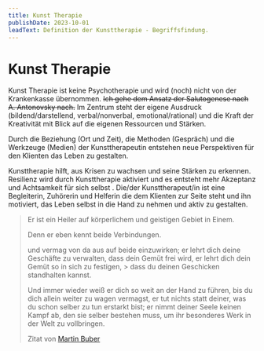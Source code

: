 ```yaml
---
title: Kunst Therapie
publishDate: 2023-10-01
leadText: Definition der Kunsttherapie - Begriffsfindung. 
---
```


# Kunst Therapie

Kunst Therapie  ist keine Psychotherapie und wird (noch) nicht von der Krankenkasse übernommen. ~~Ich gehe  dem Ansatz der Salutogenese nach A. Antonovsky nach.~~ Im Zentrum steht der eigene Ausdruck (bildend/darstellend, verbal/nonverbal, emotional/rational) und die Kraft der Kreativität mit Blick auf die eigenen Ressourcen und Stärken.

Durch die Beziehung (Ort und Zeit), die Methoden (Gespräch) und die Werkzeuge (Medien) der Kunsttherapeutin entstehen neue Perspektiven für den Klienten das Leben zu gestalten.

Kunsttherapie hilft, aus Krisen zu wachsen und seine Stärken zu erkennen. Resilienz wird durch Kunsttherapie aktiviert und es entsteht mehr Akzeptanz und Achtsamkeit für sich selbst . Die/der Kunsttherapeut/in ist eine Begleiterin, Zuhörerin und Helferin die dem Klienten zur Seite steht und ihn motiviert, das Leben selbst in die Hand zu nehmen und aktiv zu gestalten.

> Er ist ein Heiler auf körperlichem und geistigen Gebiet in Einem.
>
> Denn er eben kennt beide Verbindungen.
>
> und vermag von da aus auf beide einzuwirken;
> er lehrt dich deine Geschäfte zu verwalten,
> dass dein Gemüt frei wird,
> er lehrt dich dein Gemüt so in sich zu festigen, > dass du deinen Geschicken standhalten kannst.
>
> Und immer wieder weiß er dich so weit an der Hand zu führen,
> bis du dich allein weiter zu wagen vermagst,
> er tut nichts statt deiner,
> was du schon selber zu tun erstarkt bist;
> er nimmt deiner Seele keinen Kampf ab,
> den sie selber bestehen muss,
> um ihr besonderes Werk in der Welt zu vollbringen.
>
> Zitat von [Martin Buber](https://de.wikipedia.org/wiki/Martin_Buber)
